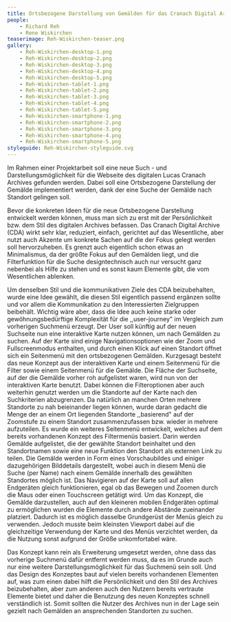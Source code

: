 ```yaml
---
title: Ortsbezogene Darstellung von Gemälden für das Cranach Digital Archieve (CDA)
people:
    - Richard Reh
    - Rene Wiskirchen
teaserimage: Reh-Wiskirchen-teaser.png
gallery:
    - Reh-Wiskirchen-desktop-1.png
    - Reh-Wiskirchen-desktop-2.png
    - Reh-Wiskirchen-desktop-3.png
    - Reh-Wiskirchen-desktop-4.png
    - Reh-Wiskirchen-desktop-5.png
    - Reh-Wiskirchen-tablet-1.png
    - Reh-Wiskirchen-tablet-2.png
    - Reh-Wiskirchen-tablet-3.png
    - Reh-Wiskirchen-tablet-4.png
    - Reh-Wiskirchen-tablet-5.png
    - Reh-Wiskirchen-smartphone-1.png
    - Reh-Wiskirchen-smartphone-2.png
    - Reh-Wiskirchen-smartphone-3.png
    - Reh-Wiskirchen-smartphone-4.png
    - Reh-Wiskirchen-smartphone-5.png
styleguide: Reh-Wiskirchen-styleguide.svg
---
```


Im Rahmen einer Projektarbeit soll eine neue Such - und Darstellungsmöglichkeit für die Webseite des digitalen Lucas Cranach Archives gefunden werden. Dabei soll eine Ortsbezogene Darstellung der Gemälde implementiert werden, dank der eine Suche der Gemälde nach Standort gelingen soll.

Bevor die konkreten Ideen für die neue Ortsbezogene Darstellung entwickelt werden können, muss man sich zu erst mit der Persönlichkeit bzw. dem Stil des digitalen Archives befassen. Das Cranach Digital Archive (CDA) wirkt sehr klar, reduziert, einfach, gerichtet auf das Wesentliche, aber nutzt auch Akzente um konkrete Sachen auf die der Fokus gelegt werden soll hervorzuheben. Es grenzt auch eigentlich schon etwas an Minimalismus, da der größte Fokus auf den Gemälden liegt, und die Filterfunktion für die Suche designtechnisch auch nur versucht ganz nebenbei als Hilfe zu stehen und es sonst kaum Elemente gibt, die vom Wesentlichen ablenken. 

Um denselben Stil und die kommunikativen Ziele des CDA beizubehalten, wurde eine Idee gewählt, die diesen Stil eigentlich passend ergänzen sollte und vor allem die Kommunikation zu den Interessierten Zielgruppen beibehält. Wichtig wäre aber, dass die Idee auch keine starke oder gewöhnungsbedürftige Komplexität für die ,,user-journey" im Vergleich zum vorherigen Suchmenü erzeugt. Der User soll künftig auf der neuen Suchseite nun eine interaktive Karte nutzen können, um nach Gemälden zu suchen. Auf der Karte sind einige Navigationsoptionen wie der Zoom und Fullscreenmodus enthalten, und durch einen Klick auf einen Standort öffnet sich ein Seitenmenü mit den ortsbezogenen Gemälden. Kurzgesagt besteht das neue Konzept aus der interaktiven Karte und einem Seitenmenü für die Filter sowie einem Seitenmenü für die Gemälde. Die Fläche der Suchseite, auf der die Gemälde vorher roh aufgelistet waren, wird nun von der interaktiven Karte benutzt. Dabei können die Filteroptionen aber auch weiterhin genutzt werden um die Standorte auf der Karte nach den Suchkriterien abzugrenzen. Da natürlich an manchen Orten mehrere Standorte zu nah beieinander liegen können, wurde daran gedacht die Menge der an einem Ort liegenden Standorte ,,basierend" auf der Zoomstufe zu einem Standort zusammenzufassen bzw. wieder in mehrere aufzuteilen. Es wurde ein weiteres Seitenmenü entwickelt, welches auf dem bereits vorhandenen Konzept des Filtermenüs basiert. Darin werden Gemälde aufgelistet, die der gewählte Standort beinhaltet und den Standortnamen sowie eine neue Funktion den Standort als externen Link zu teilen. Die Gemälde werden in Form eines Vorschaubildes und einiger dazugehörigen Bilddetails dargestellt, wobei auch in diesem Menü die Suche (per Name) nach einem Gemälde innerhalb des gewählten Standortes möglich ist. Das Navigieren auf der Karte soll auf allen Endgeräten gleich funktionieren, egal ob das Bewegen und Zoomen durch die Maus oder einen Touchscreen getätigt wird. Um das Konzept, die Gemälde darzustellen, auch auf den kleineren mobilen Endgeräten optimal zu ermöglichen wurden die Elemente durch andere Abstände zueinander platziert. Dadurch ist es möglich dasselbe Grundgerüst der Menüs gleich zu verwenden. Jedoch musste beim kleinsten Viewport dabei auf die gleichzeitige Verwendung der Karte und des Menüs verzichtet werden, da die Nutzung sonst aufgrund der Größe unkomfortabel wäre.

Das Konzept kann rein als Erweiterung umgesetzt werden, ohne dass das vorherige Suchmenü dafür entfernt werden muss, da es im Grunde auch nur eine weitere Darstellungsmöglichkeit für das Suchmenü sein soll. Und das Design des Konzeptes baut auf vielen bereits vorhandenen Elementen auf, was zum einen dabei hilft die Persönlichkeit und den Stil des Archives beizubehalten, aber zum anderen auch den Nutzern bereits vertraute Elemente bietet und daher die Benutzung des neuen Konzeptes schnell verständlich ist. Somit sollten die Nutzer des Archives nun in der Lage sein gezielt nach Gemälden an ansprechenden Standorten zu suchen.
